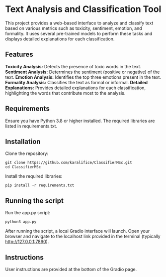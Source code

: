 # Text Analysis and Classification Tool

This project provides a web-based interface to analyze and classify text based on various metrics such as toxicity, sentiment, emotion, and formality. It uses several pre-trained models to perform these tasks and displays detailed explanations for each classification.

## Features
**Toxicity Analysis:** Detects the presence of toxic words in the text.
**Sentiment Analysis:** Determines the sentiment (positive or negative) of the text.
**Emotion Analysis:** Identifies the top three emotions present in the text.
**Formality Analysis:** Classifies the text as formal or informal.
**Detailed Explanations:** Provides detailed explanations for each classification, highlighting the words that contribute most to the analysis.

## Requirements
Ensure you have Python 3.8 or higher installed. The required libraries are listed in requirements.txt.

## Installation
Clone the repository:

```
git clone https://github.com/karalifice/ClassifierMSc.git
cd ClassifierMSc
```
Install the required libraries:
```
pip install -r requirements.txt
```
## Running the script

Run the app.py script:
```
python3 app.py
```
After running the script, a local Gradio interface will launch. Open your browser and navigate to the localhost link provided in the terminal (typically http://127.0.0.1:7860).

## Instructions 
User instructions are provided at the bottom of the Gradio page. 

